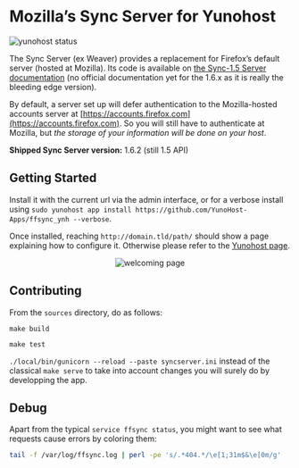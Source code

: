 # Mozilla’s Sync Server for Yunohost
<p align="left">
        <img src="https://img.shields.io/badge/status-working-green.svg"
             alt="yunohost status">
</p>

The Sync Server (ex Weaver) provides a replacement for Firefox’s default server (hosted at Mozilla). Its code is available on [the Sync-1.5 Server documentation](https://docs.services.mozilla.com/howtos/run-sync-1.5.html) (no official documentation yet for the 1.6.x as it is really the bleeding edge version).

By default, a server set up will defer authentication to the Mozilla-hosted accounts server at [https://accounts.firefox.com](https://accounts.firefox.com). So you will still have to authenticate at Mozilla, but _the storage of your information will be done on your host_.

**Shipped Sync Server version:** 1.6.2 (still 1.5 API)

## Getting Started

Install it with the current url via the admin interface, or for a verbose install using `sudo yunohost app install https://github.com/YunoHost-Apps/ffsync_ynh --verbose`.

Once installed, reaching `http://domain.tld/path/` should show a page explaining how to configure it. Otherwise please refer to the [Yunohost page](https://yunohost.org/#/app_ffsync).

<p align="center">
        <img src="https://cloud.githubusercontent.com/assets/6329880/23835111/c6e20640-0761-11e7-8f07-00e76198ac6b.png"
             alt="welcoming page">
</p>

## Contributing

From the `sources` directory, do as follows:

`make build`

`make test`

`./local/bin/gunicorn --reload --paste syncserver.ini` instead of the classical `make serve` to take into account changes you will surely do by developping the app.

## Debug

Apart from the typical `service ffsync status`, you might want to see what requests cause errors by coloring them:

```bash
tail -f /var/log/ffsync.log | perl -pe 's/.*404.*/\e[1;31m$&\e[0m/g'
```

